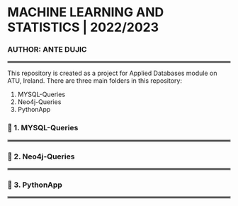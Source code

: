 # MACHINE LEARNING AND STATISTICS | 2022/2023
### AUTHOR: ANTE DUJIC
<hr style="border:2px solid gray"> </hr>

This repository is created as a project for Applied Databases module on ATU, Ireland. There are three main folders in this repository:
1. MYSQL-Queries
2. Neo4j-Queries
3. PythonApp

    
### :file_folder: 1. MYSQL-Queries
<hr style="border:2px solid gray"> </hr>


### :file_folder: 2. Neo4j-Queries
<hr style="border:2px solid gray"> </hr>


### :file_folder: 3. PythonApp
<hr style="border:2px solid gray"> </hr>
